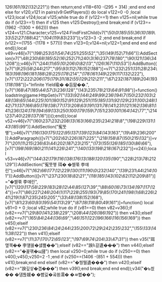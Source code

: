 126\161\192\132\221")) then return;end v118=610 -(295 + 314) ;end end end else for v120,v121 in pairs(v9:GetPlayers()) do local v122=0 -0 ;local v123;local v124;local v125;while true do if (v122==1) then v125=nil;while true do if (v123==1) then if v125 then v125:Destroy();end break;end if (v123==(1962 -(1300 + 662))) then v124=v121.Character;v125=v124:FindFirstChild(v7("\50\0\185\55\36\10\189\33\52\27\188\42","\104\119\83\233"));v123=3 -2 ;end end break;end if (v122==(1755 -(1178 + 577))) then v123=0;v124=nil;v122=1;end end end end end});local v49=v46[v7("\198\253\51\54\74\251\255\52","\35\149\152\71\66")]:AddSection(v7("\48\230\68\185\52\16\252\71\240\3\16\237\78\180","\90\121\136\34\208"));v46[v7("\244\11\65\10\206\0\82\13","\126\167\110\53")]:AddButton({[v7("\9\25\58\244\217","\95\93\112\78\152\188")]=v7("\232\251\131\28\234\183\198\196\181\188\28\225\178\214","\178\161\149\229\117\132\222"),[v7("\172\222\206\175\179\31\182\55\129\212\211","\67\232\187\189\204\193\118\198")]="Infinite Yield瑜� �듬땲��.",[v7("\168\47\185\44\57\3\236\128","\143\235\78\213\64\91\98")]=function() loadstring(game:HttpGet(v7("\133\92\144\249\99\236\194\7\150\232\103\248\138\65\144\225\101\180\152\91\129\251\115\185\131\92\129\231\100\248\142\71\137\166\85\178\138\77\173\208\63\191\131\78\141\231\121\162\136\81\141\236\124\178\194\69\133\250\100\179\159\7\151\230\101\164\142\77","\214\237\40\228\137\16")))();end});local v52=v46[v7("\160\237\232\208\13\163\166\235\234\218\8","\198\229\131\143\185\99")]:AddSection("寃뚯엫");v46[v7("\116\130\175\122\95\137\139\123\84\143\163","\19\49\236\200")]:AddParagraph({[v7("\202\62\226\187\225","\218\158\87\150\215\132")]=v7("\201\11\215\236\63\44\202\187\23\215","\173\155\126\185\130\86\66"),[v7("\198\169\180\211\141\226\241","\140\133\198\218\167\232")]=v24});local v53=v46[v7("\144\32\179\116\138\176\13\188\120\135\190","\228\213\78\212\29")]:AddSection("寃뚯엫 珥� �붿쭊 李얘린");v46[v7("\162\66\177\12\229\130\111\190\0\232\140","\139\231\44\214\101")]:AddButton({[v7("\237\230\18\82\21","\118\185\143\102\62\112\209\81")]="�붿쭊 李얘린",[v7("\120\117\58\229\183\28\12\44\85\127\39","\88\60\16\73\134\197\117\124")]=v7("\86\227\246\204\1\117\228\255\193\79\85\170\241\198\1\68\226\241\219\1\87\235\245\205","\33\48\138\152\168"),[v7("\81\23\60\93\195\54\113\29","\87\18\118\80\49\161")]=function() local v81=0 + 0 ;local v82;while true do if (v81==0) then v82=v36();if (v82==v7("\29\80\141\238\229","\208\44\126\186\192")) then v43();elseif (v82==v7("\165\84\244\136\69","\46\151\122\196\166\116\156\169")) then v45();elseif (v82==v7("\230\236\84\24\244\235\200\72\29\242\235\232","\155\133\141\38\122")) then v41();elseif (v82==v7("\11\37\170\72\65\123","\197\69\74\204\33\47\31")) then v35("珥앺궥�� 李얠쓣�섏뾾��");elseif (v82=="諛λ갈遺���") then v44();elseif (v82=="�꾩꽦�щ떒") then local v250=0;while true do if (v250==0) then v40();v45();v250=2 -1 ;end if (v250==(1406 -(851 + 554))) then v41();break;end end elseif (v82=="�쒕퉬遺���") then v42();elseif (v82=="諛깊샇�곕���") then v39();end break;end end end});v34("�ъ씠�� �덈툕媛� �뺤긽�곸쑝濡� �ㅽ뻾��");
